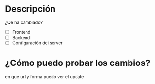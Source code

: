 # Descripción
¿Qé ha cambiado?

- [ ] Frontend
- [ ] Backend
- [ ] Configuración del server

# ¿Cómo puedo probar los cambios?
en que url y forma puedo ver el update
